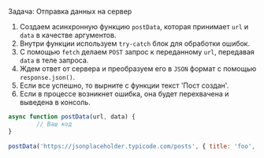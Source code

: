 Задача: Отправка данных на сервер

1. Создаем асинхронную функцию `postData`, которая принимает `url` и `data` в качестве аргументов.
2. Внутри функции используем `try-catch` блок для обработки ошибок.
3. С помощью `fetch` делаем `POST` запрос к переданному `url`, передавая `data` в теле запроса.
4. Ждем ответ от сервера и преобразуем его в `JSON` формат с помощью `response.json()`.
5. Если все успешно, то вырните с функции текст 'Пост создан'.
6. Если в процессе возникнет ошибка, она будет перехвачена и выведена в консоль.

```js
async function postData(url, data) {
        // Ваш код
}
    
postData('https://jsonplaceholder.typicode.com/posts', { title: 'foo', body: 'bar', userId: 1 }).then(console.log) // => 'Пост создан'
```

